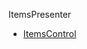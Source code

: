 
ItemsPresenter

- [ItemsControl](https://docs.microsoft.com/en-us/dotnet/api/system.windows.controls.itemscontrol?view=windowsdesktop-6.0)

